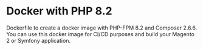 # Docker with PHP 8.2

Dockerfile to create a docker image with PHP-FPM 8.2 and Composer 2.6.6. You can use this docker image for CI/CD purposes and build your Magento 2 or Symfony application.